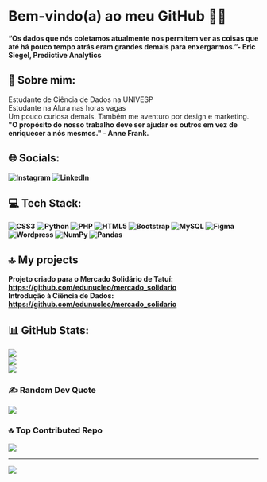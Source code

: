 # Bem-vindo(a) ao meu GitHub 👩‍💻
<b>“Os dados que nós coletamos atualmente nos permitem ver as coisas que até há pouco tempo atrás eram grandes demais para enxergarmos.”- Eric Siegel, Predictive Analytics</b>
## 💫 Sobre mim:
Estudante de Ciência de Dados na UNIVESP<br>
Estudante na Alura nas horas vagas<br>
Um pouco curiosa demais. Também me aventuro por design e marketing.<br>
<b>
 "O propósito do nosso trabalho deve ser ajudar os outros em vez de enriquecer a nós mesmos." - Anne Frank.<br><b>

## 🌐 Socials:
[![Instagram](https://img.shields.io/badge/Instagram-%23E4405F.svg?logo=Instagram&logoColor=white)](https://instagram.com/letstahl) [![LinkedIn](https://img.shields.io/badge/LinkedIn-%230077B5.svg?logo=linkedin&logoColor=white)](https://linkedin.com/in/https://www.linkedin.com/in/leticiastahl/) 

## 💻 Tech Stack:
![CSS3](https://img.shields.io/badge/css3-%231572B6.svg?style=for-the-badge&logo=css3&logoColor=white) ![Python](https://img.shields.io/badge/python-3670A0?style=for-the-badge&logo=python&logoColor=ffdd54) ![PHP](https://img.shields.io/badge/php-%23777BB4.svg?style=for-the-badge&logo=php&logoColor=white) ![HTML5](https://img.shields.io/badge/html5-%23E34F26.svg?style=for-the-badge&logo=html5&logoColor=white) ![Bootstrap](https://img.shields.io/badge/bootstrap-%23563D7C.svg?style=for-the-badge&logo=bootstrap&logoColor=white) ![MySQL](https://img.shields.io/badge/mysql-%2300f.svg?style=for-the-badge&logo=mysql&logoColor=white) 	![Figma](https://img.shields.io/badge/figma-%23F24E1E.svg?style=for-the-badge&logo=figma&logoColor=white) ![Wordpress](https://img.shields.io/badge/Wordpress-31A8FF.svg?style=for-the-badge&logo=Wordpress&logoColor=white) ![NumPy](https://img.shields.io/badge/numpy-%23013243.svg?style=for-the-badge&logo=numpy&logoColor=white) ![Pandas](https://img.shields.io/badge/pandas-%23150458.svg?style=for-the-badge&logo=pandas&logoColor=white)

## 🔝 My projects
Projeto criado para o Mercado Solidário de Tatuí: https://github.com/edunucleo/mercado_solidario <br>
Introdução à Ciência de Dados: https://github.com/edunucleo/mercado_solidario

## 📊 GitHub Stats:
![](https://github-readme-stats.vercel.app/api?username=devleticiastahl&theme=tokyonight&hide_border=false&include_all_commits=false&count_private=false)<br/>
![](https://github-readme-streak-stats.herokuapp.com/?user=devleticiastahl&theme=tokyonight&hide_border=false)<br/>
![](https://github-readme-stats.vercel.app/api/top-langs/?username=devleticiastahl&theme=tokyonight&hide_border=false&include_all_commits=false&count_private=false&layout=compact)

### ✍️ Random Dev Quote
![](https://quotes-github-readme.vercel.app/api?type=vetical&theme=tokyonight)

### 🔝 Top Contributed Repo
![](https://github-contributor-stats.vercel.app/api?username=devleticiastahl&limit=5&theme=tokyonight&combine_all_yearly_contributions=true)

---
[![](https://visitcount.itsvg.in/api?id=devleticiastahl&icon=2&color=6)](https://visitcount.itsvg.in)

<!-- Proudly created with GPRM ( https://gprm.itsvg.in ) -->




